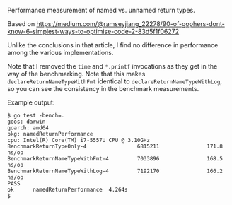 Performance measurement of named vs. unnamed return types.

Based on https://medium.com/@ramseyjiang_22278/90-of-gophers-dont-know-6-simplest-ways-to-optimise-code-2-83d5f1f06272

Unlike the conclusions in that article, I find no difference in performance
among the various implementations.

Note that I removed the `time` and `*.printf` invocations as they get in the
way of the benchmarking. Note that this makes `declareReturnNameTypeWithFmt`
identical to `declareReturnNameTypeWithLog`, so you can see the consistency in
the benchmark measurements.

Example output:

```
$ go test -bench=.
goos: darwin
goarch: amd64
pkg: namedReturnPerformance
cpu: Intel(R) Core(TM) i7-5557U CPU @ 3.10GHz
BenchmarkReturnTypeOnly-4                6815211               171.8 ns/op
BenchmarkReturnNameTypeWithFmt-4         7033896               168.5 ns/op
BenchmarkReturnNameTypeWithLog-4         7192170               166.2 ns/op
PASS
ok      namedReturnPerformance  4.264s
$ 
```
